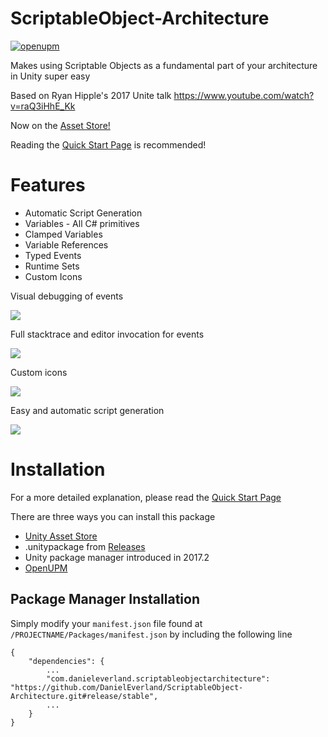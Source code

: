 # ScriptableObject-Architecture
[![openupm](https://img.shields.io/npm/v/com.danieleverland.scriptableobjectarchitecture?label=openupm&registry_uri=https://package.openupm.com)](https://openupm.com/packages/com.danieleverland.scriptableobjectarchitecture/)

Makes using Scriptable Objects as a fundamental part of your architecture in Unity super easy

Based on Ryan Hipple's 2017 Unite talk https://www.youtube.com/watch?v=raQ3iHhE_Kk

Now on the [Asset Store!](https://assetstore.unity.com/packages/tools/utilities/scriptableobject-architecture-131520)

Reading the [Quick Start Page](https://github.com/DanielEverland/ScriptableObject-Architecture/wiki/Quick-Start) is recommended!

# Features
- Automatic Script Generation
- Variables - All C# primitives
- Clamped Variables
- Variable References
- Typed Events
- Runtime Sets
- Custom Icons

Visual debugging of events

![](https://i.imgur.com/GPP3aVR.gif)

Full stacktrace and editor invocation for events

![](https://i.imgur.com/S90VUWI.png)

Custom icons

![](https://i.imgur.com/simB0mK.png)

Easy and automatic script generation

![](https://i.imgur.com/xm2gNmo.png)

# Installation
For a more detailed explanation, please read the [Quick Start Page](https://github.com/DanielEverland/ScriptableObject-Architecture/wiki/Quick-Start)

There are three ways you can install this package
- [Unity Asset Store](https://assetstore.unity.com/packages/tools/utilities/scriptableobject-architecture-131520)
- .unitypackage from [Releases](https://github.com/DanielEverland/ScriptableObject-Architecture/releases)
- Unity package manager introduced in 2017.2
- [OpenUPM](https://openupm.com/packages/com.danieleverland.scriptableobjectarchitecture/)

## Package Manager Installation

Simply modify your `manifest.json` file found at `/PROJECTNAME/Packages/manifest.json` by including the following line

```
{
	"dependencies": {
		...
		"com.danieleverland.scriptableobjectarchitecture": "https://github.com/DanielEverland/ScriptableObject-Architecture.git#release/stable",
		...
	}
}
```
